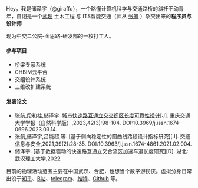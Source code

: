 <!--
 * @Author: chuzeyu 3343447088@qq.com
 * @Date: 2024-04-02 17:02:18
 * @LastEditors: chuzeyu 3343447088@qq.com
 * @LastEditTime: 2024-04-03 10:50:18
 * @FilePath: \chuzy.github.io\_includes\about\zh.md
 * @Description: 这是默认设置,请设置`customMade`, 打开koroFileHeader查看配置 进行设置: https://github.com/OBKoro1/koro1FileHeader/wiki/%E9%85%8D%E7%BD%AE
-->
Hey，我是储泽宇（@giraffu），一个略懂计算机科学与交通路桥的斜杆不动青年，自诩是一个[武理](https://baike.baidu.com/item/%E6%AD%A6%E6%B1%89%E7%90%86%E5%B7%A5%E5%A4%A7%E5%AD%A6/160839) 土木工程 与 ITS智能交通（师从 [张航](https://stle.whut.edu.cn/xygk/szdw/jgml/202109/t20210913_851596.shtml) ）杂交出来的<b>程序员与设计师</b>

现为中交二公院-金思路-研发部的一枚打工人。

#### 参与项目
- 桥梁专家系统
- CHBIM云平台
- 交组设计系统
- 三维改扩建系统

#### 发表论文
- 张航,段和柱,储泽宇. [城市快速路互通立交交织区长度可靠性设计](https://chuzy.github.io/_doc/城市快速路互通立交交织区长度可靠性设计.pdf)[J]. 重庆交通大学学报（自然科学版）,2023,42(3):98-104. DOI:10.3969/j.issn.1674-0696.2023.03.14.
- 张航,储泽宇,吕能超,等. [基于侧向稳定性的圆曲线路段设计指标研究][J]. 交通信息与安全,2021,39(2):28-35. DOI:10.3963/j.jssn.1674-4861.2021.02.004. 
- 储泽宇. [基于数据驱动的快速路互通立交合流区加速车道长度研究][D]. 湖北:武汉理工大学,2022. 


目前的物理活动范围主要在中国武汉、合肥，也想当个数字游~~民~~侠。虚拟分身日常出没于[知乎](https://www.zhihu.com/people/huxpro/pins/posts)、[B站](https://space.bilibili.com/43271611)、[telegram](https://www.instagram.com/huxpro/)、[推特](https://twitter.com/Huxpro/)、[Github](https://github.com/huxpro) 等。